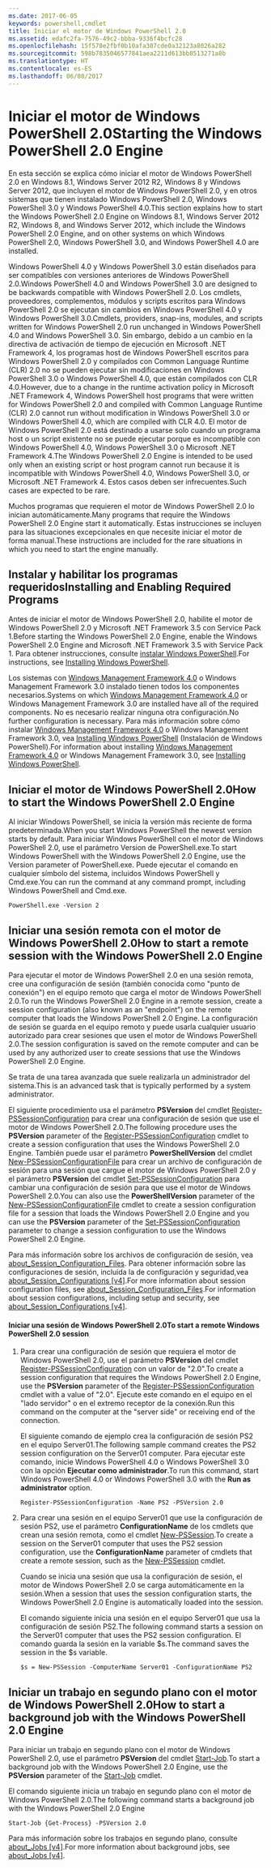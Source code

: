```yaml
---
ms.date: 2017-06-05
keywords: powershell,cmdlet
title: Iniciar el motor de Windows PowerShell 2.0
ms.assetid: edafc2fa-7576-49c2-bbba-9336f4bcfc28
ms.openlocfilehash: 15f578e2fbf0b10afa307cde0a32123a8026a282
ms.sourcegitcommit: 598b7835046577841aea2211d613bb8513271a8b
ms.translationtype: HT
ms.contentlocale: es-ES
ms.lasthandoff: 06/08/2017
---
```

# <a name="starting-the-windows-powershell-20-engine"></a><span data-ttu-id="60676-103">Iniciar el motor de Windows PowerShell 2.0</span><span class="sxs-lookup"><span data-stu-id="60676-103">Starting the Windows PowerShell 2.0 Engine</span></span>
<span data-ttu-id="60676-104">En esta sección se explica cómo iniciar el motor de Windows PowerShell 2.0 en Windows 8.1, Windows Server 2012 R2, Windows 8 y Windows Server 2012, que incluyen el motor de Windows PowerShell 2.0, y en otros sistemas que tienen instalado Windows PowerShell 2.0, Windows PowerShell 3.0 y Windows PowerShell 4.0.</span><span class="sxs-lookup"><span data-stu-id="60676-104">This section explains how to start the Windows PowerShell 2.0 Engine on Windows 8.1, Windows Server 2012 R2, Windows 8, and Windows Server 2012, which include the Windows PowerShell 2.0 Engine, and on other systems on which Windows PowerShell 2.0, Windows PowerShell 3.0, and Windows PowerShell 4.0 are installed.</span></span>

<span data-ttu-id="60676-105">Windows PowerShell 4.0 y Windows PowerShell 3.0 están diseñados para ser compatibles con versiones anteriores de Windows PowerShell 2.0.</span><span class="sxs-lookup"><span data-stu-id="60676-105">Windows PowerShell 4.0 and Windows PowerShell 3.0 are designed to be backwards compatible with Windows PowerShell 2.0.</span></span> <span data-ttu-id="60676-106">Los cmdlets, proveedores, complementos, módulos y scripts escritos para Windows PowerShell 2.0 se ejecutan sin cambios en Windows PowerShell 4.0 y Windows PowerShell 3.0.</span><span class="sxs-lookup"><span data-stu-id="60676-106">Cmdlets, providers, snap-ins, modules, and scripts written for Windows PowerShell 2.0 run unchanged in Windows PowerShell 4.0 and Windows PowerShell 3.0.</span></span> <span data-ttu-id="60676-107">Sin embargo, debido a un cambio en la directiva de activación de tiempo de ejecución en Microsoft .NET Framework 4, los programas host de Windows PowerShell escritos para Windows PowerShell 2.0 y compilados con Common Language Runtime (CLR) 2.0 no se pueden ejecutar sin modificaciones en Windows PowerShell 3.0 o Windows PowerShell 4.0, que están compilados con CLR 4.0.</span><span class="sxs-lookup"><span data-stu-id="60676-107">However, due to a change in the runtime activation policy in Microsoft .NET Framework 4, Windows PowerShell host programs that were written for Windows PowerShell 2.0 and compiled with Common Language Runtime (CLR) 2.0 cannot run without modification in Windows PowerShell 3.0 or Windows PowerShell 4.0, which are compiled with CLR 4.0.</span></span> <span data-ttu-id="60676-108">El motor de Windows PowerShell 2.0 está destinado a usarse solo cuando un programa host o un script existente no se puede ejecutar porque es incompatible con Windows PowerShell 4.0, Windows PowerShell 3.0 o Microsoft .NET Framework 4.</span><span class="sxs-lookup"><span data-stu-id="60676-108">The Windows PowerShell 2.0 Engine is intended to be used only when an existing script or host program cannot run because it is incompatible with Windows PowerShell 4.0, Windows PowerShell 3.0, or Microsoft .NET Framework 4.</span></span> <span data-ttu-id="60676-109">Estos casos deben ser infrecuentes.</span><span class="sxs-lookup"><span data-stu-id="60676-109">Such cases are expected to be rare.</span></span>

<span data-ttu-id="60676-110">Muchos programas que requieren el motor de Windows PowerShell 2.0 lo inician automáticamente.</span><span class="sxs-lookup"><span data-stu-id="60676-110">Many programs that require the Windows PowerShell 2.0 Engine start it automatically.</span></span> <span data-ttu-id="60676-111">Estas instrucciones se incluyen para las situaciones excepcionales en que necesite iniciar el motor de forma manual.</span><span class="sxs-lookup"><span data-stu-id="60676-111">These instructions are included for the rare situations in which you need to start the engine manually.</span></span>

## <a name="installing-and-enabling-required-programs"></a><span data-ttu-id="60676-112">Instalar y habilitar los programas requeridos</span><span class="sxs-lookup"><span data-stu-id="60676-112">Installing and Enabling Required Programs</span></span>
<span data-ttu-id="60676-113">Antes de iniciar el motor de Windows PowerShell 2.0, habilite el motor de Windows PowerShell 2.0 y Microsoft .NET Framework 3.5 con Service Pack 1.</span><span class="sxs-lookup"><span data-stu-id="60676-113">Before starting the Windows PowerShell 2.0 Engine, enable the Windows PowerShell 2.0 Engine and Microsoft .NET Framework 3.5 with Service Pack 1.</span></span> <span data-ttu-id="60676-114">Para obtener instrucciones, consulte [instalar Windows PowerShell](Installing-Windows-PowerShell.md).</span><span class="sxs-lookup"><span data-stu-id="60676-114">For instructions, see [Installing Windows PowerShell](Installing-Windows-PowerShell.md).</span></span>

<span data-ttu-id="60676-115">Los sistemas con [Windows Management Framework 4.0](http://go.microsoft.com/fwlink/?LinkID=293881) o Windows Management Framework 3.0 instalado tienen todos los componentes necesarios.</span><span class="sxs-lookup"><span data-stu-id="60676-115">Systems on which [Windows Management Framework 4.0](http://go.microsoft.com/fwlink/?LinkID=293881) or Windows Management Framework 3.0 are installed have all of the required components.</span></span> <span data-ttu-id="60676-116">No es necesario realizar ninguna otra configuración.</span><span class="sxs-lookup"><span data-stu-id="60676-116">No further configuration is necessary.</span></span> <span data-ttu-id="60676-117">Para más información sobre cómo instalar [Windows Management Framework 4.0](http://go.microsoft.com/fwlink/?LinkID=293881) o Windows Management Framework 3.0, vea [Installing Windows PowerShell](Installing-Windows-PowerShell.md) (Instalación de Windows PowerShell).</span><span class="sxs-lookup"><span data-stu-id="60676-117">For information about installing [Windows Management Framework 4.0](http://go.microsoft.com/fwlink/?LinkID=293881) or Windows Management Framework 3.0, see [Installing Windows PowerShell](Installing-Windows-PowerShell.md).</span></span>

## <a name="how-to-start-the-windows-powershell-20-engine"></a><span data-ttu-id="60676-118">Iniciar el motor de Windows PowerShell 2.0</span><span class="sxs-lookup"><span data-stu-id="60676-118">How to start the Windows PowerShell 2.0 Engine</span></span>
<span data-ttu-id="60676-119">Al iniciar Windows PowerShell, se inicia la versión más reciente de forma predeterminada.</span><span class="sxs-lookup"><span data-stu-id="60676-119">When you start Windows PowerShell the newest version starts by default.</span></span> <span data-ttu-id="60676-120">Para iniciar Windows PowerShell con el motor de Windows PowerShell 2.0, use el parámetro Version de PowerShell.exe.</span><span class="sxs-lookup"><span data-stu-id="60676-120">To start Windows PowerShell with the Windows PowerShell 2.0 Engine, use the Version parameter of PowerShell.exe.</span></span> <span data-ttu-id="60676-121">Puede ejecutar el comando en cualquier símbolo del sistema, incluidos Windows PowerShell y Cmd.exe.</span><span class="sxs-lookup"><span data-stu-id="60676-121">You can run the command at any command prompt, including Windows PowerShell and Cmd.exe.</span></span>

```
PowerShell.exe -Version 2
```

## <a name="how-to-start-a-remote-session-with-the-windows-powershell-20-engine"></a><span data-ttu-id="60676-122">Iniciar una sesión remota con el motor de Windows PowerShell 2.0</span><span class="sxs-lookup"><span data-stu-id="60676-122">How to start a remote session with the Windows PowerShell 2.0 Engine</span></span>
<span data-ttu-id="60676-123">Para ejecutar el motor de Windows PowerShell 2.0 en una sesión remota, cree una configuración de sesión (también conocida como "punto de conexión") en el equipo remoto que carga el motor de Windows PowerShell 2.0.</span><span class="sxs-lookup"><span data-stu-id="60676-123">To run the Windows PowerShell 2.0 Engine in a remote session, create a session configuration (also known as an "endpoint") on the remote computer that loads the Windows PowerShell 2.0 Engine.</span></span> <span data-ttu-id="60676-124">La configuración de sesión se guarda en el equipo remoto y puede usarla cualquier usuario autorizado para crear sesiones que usen el motor de Windows PowerShell 2.0.</span><span class="sxs-lookup"><span data-stu-id="60676-124">The session configuration is saved on the remote computer and can be used by any authorized user to create  sessions that use the Windows PowerShell 2.0 Engine.</span></span>

<span data-ttu-id="60676-125">Se trata de una tarea avanzada que suele realizarla un administrador del sistema.</span><span class="sxs-lookup"><span data-stu-id="60676-125">This is an advanced task that is typically performed by a system administrator.</span></span>

<span data-ttu-id="60676-126">El siguiente procedimiento usa el parámetro **PSVersion** del cmdlet [Register-PSSessionConfiguration](https://technet.microsoft.com/en-us/library/e9152ae2-bd6d-4056-9bc7-dc1893aa29ea) para crear una configuración de sesión que use el motor de Windows PowerShell 2.0.</span><span class="sxs-lookup"><span data-stu-id="60676-126">The following procedure uses the **PSVersion** parameter of the [Register-PSSessionConfiguration](https://technet.microsoft.com/en-us/library/e9152ae2-bd6d-4056-9bc7-dc1893aa29ea) cmdlet to create a session configuration that uses the Windows PowerShell 2.0 Engine.</span></span> <span data-ttu-id="60676-127">También puede usar el parámetro **PowerShellVersion** del cmdlet [New-PSSessionConfigurationFile](https://technet.microsoft.com/en-us/library/5f3e3633-6e90-479c-aea9-ba45a1954866) para crear un archivo de configuración de sesión para una sesión que cargue el motor de Windows PowerShell 2.0 y el parámetro **PSVersion** del cmdlet [Set-PSSessionConfiguration](https://technet.microsoft.com/en-us/library/b21fbad3-1759-4260-b206-dcb8431cd6ea) para cambiar una configuración de sesión para que use el motor de Windows PowerShell 2.0.</span><span class="sxs-lookup"><span data-stu-id="60676-127">You can also use the **PowerShellVersion** parameter of the [New-PSSessionConfigurationFile](https://technet.microsoft.com/en-us/library/5f3e3633-6e90-479c-aea9-ba45a1954866) cmdlet to create a session configuration file for a session that loads the Windows PowerShell 2.0 Engine and you can use the **PSVersion** parameter of the [Set-PSSessionConfiguration](https://technet.microsoft.com/en-us/library/b21fbad3-1759-4260-b206-dcb8431cd6ea) parameter to change a session configuration to use the Windows PowerShell 2.0 Engine.</span></span>

<span data-ttu-id="60676-128">Para más información sobre los archivos de configuración de sesión, vea [about_Session_Configuration_Files](https://technet.microsoft.com/en-us/library/c7217447-1ebf-477b-a8ef-4dbe9a1473b8). Para obtener información sobre las configuraciones de sesión, incluida la de configuración y seguridad,vea [about_Session_Configurations [v4]](https://technet.microsoft.com/en-us/library/a2fbe12a-350c-4d04-be50-24102824e3ab).</span><span class="sxs-lookup"><span data-stu-id="60676-128">For more information about session configuration files, see [about_Session_Configuration_Files](https://technet.microsoft.com/en-us/library/c7217447-1ebf-477b-a8ef-4dbe9a1473b8).For information about session configurations, including setup and security, see [about_Session_Configurations [v4]](https://technet.microsoft.com/en-us/library/a2fbe12a-350c-4d04-be50-24102824e3ab).</span></span>

#### <a name="to-start-a-remote-windows-powershell-20-session"></a><span data-ttu-id="60676-129">Iniciar una sesión de Windows PowerShell 2.0</span><span class="sxs-lookup"><span data-stu-id="60676-129">To start a remote Windows PowerShell 2.0 session</span></span>

1.  <span data-ttu-id="60676-130">Para crear una configuración de sesión que requiera el motor de Windows PowerShell 2.0, use el parámetro **PSVersion** del cmdlet [Register-PSSessionConfiguration](https://technet.microsoft.com/en-us/library/e9152ae2-bd6d-4056-9bc7-dc1893aa29ea) con un valor de "2.0".</span><span class="sxs-lookup"><span data-stu-id="60676-130">To create a session configuration that requires the Windows PowerShell 2.0 Engine, use the **PSVersion** parameter of the [Register-PSSessionConfiguration](https://technet.microsoft.com/en-us/library/e9152ae2-bd6d-4056-9bc7-dc1893aa29ea) cmdlet with a value of "2.0".</span></span> <span data-ttu-id="60676-131">Ejecute este comando en el equipo en el "lado servidor" o en el extremo receptor de la conexión.</span><span class="sxs-lookup"><span data-stu-id="60676-131">Run this command on the computer at the "server side" or receiving end of the connection.</span></span>

    <span data-ttu-id="60676-132">El siguiente comando de ejemplo crea la configuración de sesión PS2 en el equipo Server01.</span><span class="sxs-lookup"><span data-stu-id="60676-132">The following sample command creates the PS2 session configuration on the Server01 computer.</span></span> <span data-ttu-id="60676-133">Para ejecutar este comando, inicie Windows PowerShell 4.0 o Windows PowerShell 3.0 con la opción **Ejecutar como administrador**.</span><span class="sxs-lookup"><span data-stu-id="60676-133">To run this command, start Windows PowerShell 4.0 or Windows PowerShell 3.0 with the **Run as administrator** option.</span></span>

    ```
    Register-PSSessionConfiguration -Name PS2 -PSVersion 2.0
    ```

2.  <span data-ttu-id="60676-134">Para crear una sesión en el equipo Server01 que use la configuración de sesión PS2, use el parámetro **ConfigurationName** de los cmdlets que crean una sesión remota, como el cmdlet [New-PSSession](https://technet.microsoft.com/en-us/library/76f6628c-054c-4eda-ba7a-a6f28daaa26f).</span><span class="sxs-lookup"><span data-stu-id="60676-134">To create a session on the Server01 computer that uses the PS2 session configuration, use the **ConfigurationName** parameter of cmdlets that create a remote session, such as the [New-PSSession](https://technet.microsoft.com/en-us/library/76f6628c-054c-4eda-ba7a-a6f28daaa26f) cmdlet.</span></span>

    <span data-ttu-id="60676-135">Cuando se inicia una sesión que usa la configuración de sesión, el motor de Windows PowerShell 2.0 se carga automáticamente en la sesión.</span><span class="sxs-lookup"><span data-stu-id="60676-135">When a session that uses the session configuration starts, the Windows PowerShell 2.0 Engine is automatically loaded into the session.</span></span>

    <span data-ttu-id="60676-136">El comando siguiente inicia una sesión en el equipo Server01 que usa la configuración de sesión PS2.</span><span class="sxs-lookup"><span data-stu-id="60676-136">The following command starts a session on the Server01 computer that uses the PS2 session configuration.</span></span> <span data-ttu-id="60676-137">El comando guarda la sesión en la variable $s.</span><span class="sxs-lookup"><span data-stu-id="60676-137">The command saves the session in the $s variable.</span></span>

    ```
    $s = New-PSSession -ComputerName Server01 -ConfigurationName PS2
    ```

## <a name="how-to-start-a-background-job-with-the-windows-powershell-20-engine"></a><span data-ttu-id="60676-138">Iniciar un trabajo en segundo plano con el motor de Windows PowerShell 2.0</span><span class="sxs-lookup"><span data-stu-id="60676-138">How to start a background job with the Windows PowerShell 2.0 Engine</span></span>
<span data-ttu-id="60676-139">Para iniciar un trabajo en segundo plano con el motor de Windows PowerShell 2.0, use el parámetro **PSVersion** del cmdlet [Start-Job](https://technet.microsoft.com/en-us/library/2bc04935-0deb-4ec0-b856-d7290cca6442).</span><span class="sxs-lookup"><span data-stu-id="60676-139">To start a background job with the Windows PowerShell 2.0 Engine, use the **PSVersion** parameter of the [Start-Job](https://technet.microsoft.com/en-us/library/2bc04935-0deb-4ec0-b856-d7290cca6442) cmdlet.</span></span>

<span data-ttu-id="60676-140">El comando siguiente inicia un trabajo en segundo plano con el motor de Windows PowerShell 2.0.</span><span class="sxs-lookup"><span data-stu-id="60676-140">The following command starts a background job with the Windows PowerShell 2.0 Engine</span></span>

```
Start-Job {Get-Process} -PSVersion 2.0
```

<span data-ttu-id="60676-141">Para más información sobre los trabajos en segundo plano, consulte [about_Jobs [v4]](https://technet.microsoft.com/en-us/library/7362512a-8a4e-4575-b2ea-a740e5c4f002).</span><span class="sxs-lookup"><span data-stu-id="60676-141">For more information about background jobs, see [about_Jobs [v4]](https://technet.microsoft.com/en-us/library/7362512a-8a4e-4575-b2ea-a740e5c4f002).</span></span>

